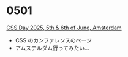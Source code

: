 # 0501

[CSS Day 2025, 5th & 6th of June, Amsterdam](https://cssday.nl/)

- CSS のカンファレンスのページ
- アムステルダム行ってみたい...